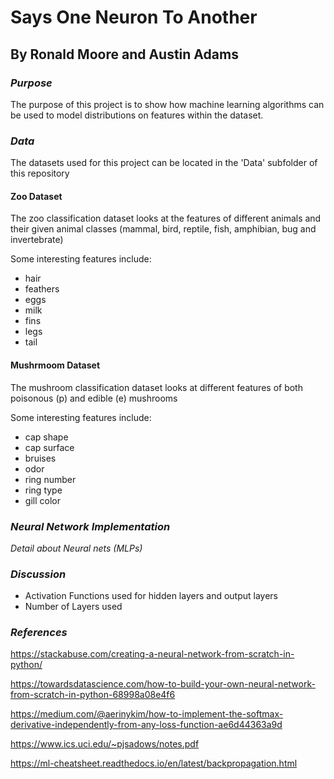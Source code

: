 # Says One Neuron To Another
## By Ronald Moore and Austin Adams
  
### *Purpose*
The purpose of this project is to show how machine learning algorithms can be used to model distributions on features within the dataset.

### *Data*
The datasets used for this project can be located in the 'Data' subfolder of this repository
#### Zoo Dataset
The zoo classification dataset looks at the features of different animals and their given animal classes (mammal, bird, reptile, fish, amphibian, bug and invertebrate)

Some interesting features include:
* hair
* feathers
* eggs
* milk
* fins
* legs
* tail
#### Mushrmoom Dataset
The mushroom classification dataset looks at different features of both poisonous (p) and edible (e) mushrooms

Some interesting features include:
* cap shape
* cap surface
* bruises
* odor
* ring number
* ring type
* gill color

### *Neural Network Implementation*
*Detail about Neural nets (MLPs)*

### *Discussion*
* Activation Functions used for hidden layers and output layers
* Number of Layers used

### *References*
https://stackabuse.com/creating-a-neural-network-from-scratch-in-python/

https://towardsdatascience.com/how-to-build-your-own-neural-network-from-scratch-in-python-68998a08e4f6

https://medium.com/@aerinykim/how-to-implement-the-softmax-derivative-independently-from-any-loss-function-ae6d44363a9d

https://www.ics.uci.edu/~pjsadows/notes.pdf

https://ml-cheatsheet.readthedocs.io/en/latest/backpropagation.html
